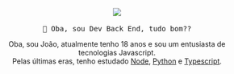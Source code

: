 <p align="center">
  <img src="https://media1.tenor.com/images/e90e6ced05e7e96a17cf66866b4031cd/tenor.gif?itemid=16368928">
   <br><br>
  <samp>
    👋 Oba, sou Dev Back End, tudo bom??
  </samp>
  
</p>


<p align="center" style="text-align: center;">
Oba, sou João, atualmente tenho 18 anos e sou um entusiasta de tecnologias Javascript.<br>
Pelas últimas eras, tenho estudado <a href="https://nodejs.org/en/">Node</a>, <a href="https://www.python.org/">Python</a> e <a href="https://www.typescriptlang.org/">Typescript</a>.
</p>

<br>
<p align="center">
<img href="[![Anurag's GitHub stats](https://github-readme-stats.vercel.app/api?username=JoaoN-Oliveira41)](https://github.com/JoaoN-Oliveira41/github-readme-stats)
"></a>
</p>
<br>
